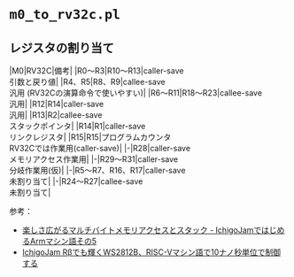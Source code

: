 # `m0_to_rv32c.pl`

## レジスタの割り当て

|M0|RV32C|備考|
|R0～R3|R10～R13|caller-save<br>引数と戻り値|
|R4、R5|R8、R9|callee-save<br>汎用 (RV32Cの演算命令で使いやすい)|
|R6～R11|R18～R23|callee-save<br>汎用|
|R12|R14|caller-save<br>汎用|
|R13|R2|callee-save<br>スタックポインタ|
|R14|R1|caller-save<br>リンクレジスタ|
|R15|R15|プログラムカウンタ<br>RV32Cでは作業用(caller-save)|
|-|R28|caller-save<br>メモリアクセス作業用|
|-|R29～R31|caller-save<br>分岐作業用(仮)|
|-|R5～R7、R16、R17|caller-save<br>未割り当て|
|-|R24～R27|callee-save<br>未割り当て|

参考：

* [楽しさ広がるマルチバイトメモリアクセスとスタック - IchigoJamではじめるArmマシン語その5](https://fukuno.jig.jp/1479)
* [IchigoJam Rβでも輝くWS2812B、RISC-Vマシン語で10ナノ秒単位で制御する](https://fukuno.jig.jp/3111)
